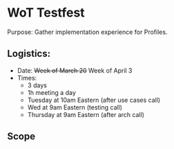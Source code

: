 # WoT Testfest
Purpose: Gather implementation experience for Profiles.

## Logistics:
* Date: <strike>Week of March 20</strike> Week of April 3
* Times: 
   - 3 days
   - 1h meeting a day
   - Tuesday at 10am Eastern (after use cases call)
   - Wed at 9am Eastern (testing call)
   - Thursday at 9am Eastern (after arch call)

## Scope


